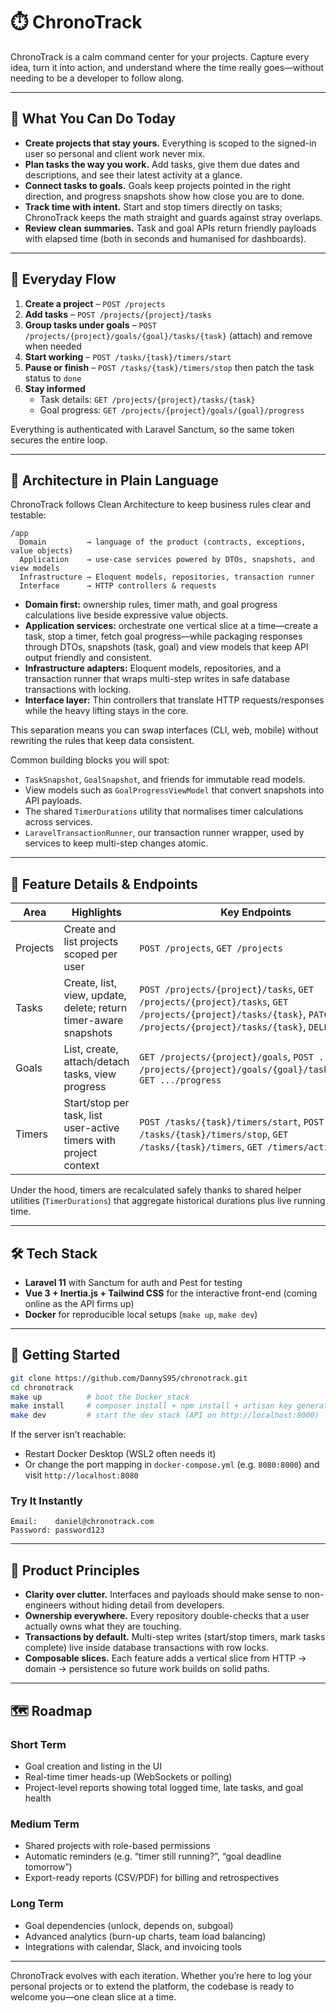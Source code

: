 # ⏱️ ChronoTrack

ChronoTrack is a calm command center for your projects. Capture every idea, turn it into action, and understand where the time really goes—without needing to be a developer to follow along.

---

## 🌟 What You Can Do Today

- **Create projects that stay yours.** Everything is scoped to the signed-in user so personal and client work never mix.
- **Plan tasks the way you work.** Add tasks, give them due dates and descriptions, and see their latest activity at a glance.
- **Connect tasks to goals.** Goals keep projects pointed in the right direction, and progress snapshots show how close you are to done.
- **Track time with intent.** Start and stop timers directly on tasks; ChronoTrack keeps the math straight and guards against stray overlaps.
- **Review clean summaries.** Task and goal APIs return friendly payloads with elapsed time (both in seconds and humanised for dashboards).

---

## 🔄 Everyday Flow

1. **Create a project** – `POST /projects`
2. **Add tasks** – `POST /projects/{project}/tasks`
3. **Group tasks under goals** – `POST /projects/{project}/goals/{goal}/tasks/{task}` (attach) and remove when needed
4. **Start working** – `POST /tasks/{task}/timers/start`
5. **Pause or finish** – `POST /tasks/{task}/timers/stop` then patch the task status to `done`
6. **Stay informed**
   - Task details: `GET /projects/{project}/tasks/{task}`
   - Goal progress: `GET /projects/{project}/goals/{goal}/progress`

Everything is authenticated with Laravel Sanctum, so the same token secures the entire loop.

---

## 🧭 Architecture in Plain Language

ChronoTrack follows Clean Architecture to keep business rules clear and testable:

```
/app
  Domain         → language of the product (contracts, exceptions, value objects)
  Application    → use-case services powered by DTOs, snapshots, and view models
  Infrastructure → Eloquent models, repositories, transaction runner
  Interface      → HTTP controllers & requests
```

- **Domain first:** ownership rules, timer math, and goal progress calculations live beside expressive value objects.
- **Application services:** orchestrate one vertical slice at a time—create a task, stop a timer, fetch goal progress—while packaging responses through DTOs, snapshots (task, goal) and view models that keep API output friendly and consistent.
- **Infrastructure adapters:** Eloquent models, repositories, and a transaction runner that wraps multi-step writes in safe database transactions with locking.
- **Interface layer:** Thin controllers that translate HTTP requests/responses while the heavy lifting stays in the core.

This separation means you can swap interfaces (CLI, web, mobile) without rewriting the rules that keep data consistent.

Common building blocks you will spot:
- `TaskSnapshot`, `GoalSnapshot`, and friends for immutable read models.
- View models such as `GoalProgressViewModel` that convert snapshots into API payloads.
- The shared `TimerDurations` utility that normalises timer calculations across services.
- `LaravelTransactionRunner`, our transaction runner wrapper, used by services to keep multi-step changes atomic.

---

## 🧩 Feature Details & Endpoints

| Area      | Highlights | Key Endpoints |
|-----------|------------|---------------|
| Projects  | Create and list projects scoped per user | `POST /projects`, `GET /projects` |
| Tasks     | Create, list, view, update, delete; return timer-aware snapshots | `POST /projects/{project}/tasks`, `GET /projects/{project}/tasks`, `GET /projects/{project}/tasks/{task}`, `PATCH /projects/{project}/tasks/{task}`, `DELETE ...` |
| Goals     | List, create, attach/detach tasks, view progress | `GET /projects/{project}/goals`, `POST ...`, `POST /projects/{project}/goals/{goal}/tasks/{task}`, `GET .../progress` |
| Timers    | Start/stop per task, list user-active timers with project context | `POST /tasks/{task}/timers/start`, `POST /tasks/{task}/timers/stop`, `GET /tasks/{task}/timers`, `GET /timers/active` |

Under the hood, timers are recalculated safely thanks to shared helper utilities (`TimerDurations`) that aggregate historical durations plus live running time.

---

## 🛠️ Tech Stack

- **Laravel 11** with Sanctum for auth and Pest for testing
- **Vue 3 + Inertia.js + Tailwind CSS** for the interactive front-end (coming online as the API firms up)
- **Docker** for reproducible local setups (`make up`, `make dev`)

---

## 🚀 Getting Started

```bash
git clone https://github.com/DannyS95/chronotrack.git
cd chronotrack
make up          # boot the Docker stack
make install     # composer install + npm install + artisan key generation
make dev         # start the dev stack (API on http://localhost:8000)
```

If the server isn’t reachable:
- Restart Docker Desktop (WSL2 often needs it)
- Or change the port mapping in `docker-compose.yml` (e.g. `8080:8000`) and visit `http://localhost:8080`

### Try It Instantly

```
Email:    daniel@chronotrack.com
Password: password123
```

---

## 🧭 Product Principles

- **Clarity over clutter.** Interfaces and payloads should make sense to non-engineers without hiding detail from developers.
- **Ownership everywhere.** Every repository double-checks that a user actually owns what they are touching.
- **Transactions by default.** Multi-step writes (start/stop timers, mark tasks complete) live inside database transactions with row locks.
- **Composable slices.** Each feature adds a vertical slice from HTTP → domain → persistence so future work builds on solid paths.

---

## 🗺️ Roadmap

### Short Term
- Goal creation and listing in the UI
- Real-time timer heads-up (WebSockets or polling)
- Project-level reports showing total logged time, late tasks, and goal health

### Medium Term
- Shared projects with role-based permissions
- Automatic reminders (e.g. “timer still running?”, “goal deadline tomorrow”)
- Export-ready reports (CSV/PDF) for billing and retrospectives

### Long Term
- Goal dependencies (unlock, depends on, subgoal)
- Advanced analytics (burn-up charts, team load balancing)
- Integrations with calendar, Slack, and invoicing tools

---

ChronoTrack evolves with each iteration. Whether you’re here to log your personal projects or to extend the platform, the codebase is ready to welcome you—one clean slice at a time.
